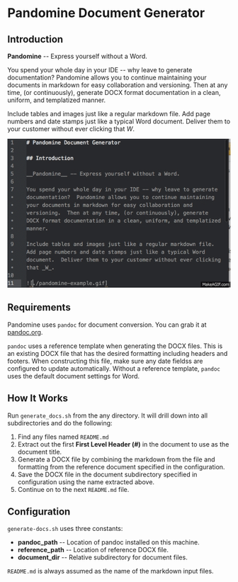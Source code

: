 # Pandomine Document Generator

## Introduction

__Pandomine__ -- Express yourself without a Word.

You spend your whole day in your IDE -- why leave to generate documentation?  Pandomine allows you to continue maintaining your documents in markdown for easy collaboration and versioning.  Then at any time, (or continuously), generate DOCX format documentation in a clean, uniform, and templatized manner.

Include tables and images just like a regular markdown file.  Add page numbers and date stamps just like a typical Word document.  Deliver them to your customer without ever clicking that _W_.

![Pandomime Document Generator](pandomine-example.gif)


## Requirements

Pandomine uses `pandoc` for document conversion. You can grab it at [pandoc.org](http://pandoc.org/).

`pandoc` uses a reference template when generating the DOCX files.  This is an existing DOCX file that has the desired formatting including headers and footers.  When constructing this file, make sure any date fieldss are configured to update automatically.  Without a reference template, `pandoc` uses the default document settings for Word.

## How It Works

Run `generate_docs.sh` from the any directory.  It will drill down into all subdirectories and do the following:

1. Find any files named `README.md`
2. Extract out the first __First Level Header (#)__ in the document to use as the document title.
3. Generate a DOCX file by combining the markdown from the file and formatting from the reference document specified in the configuration.
4. Save the DOCX file in the document subdirectory specified in configuration using the name extracted above.
5. Continue on to the next `README.md` file.

## Configuration

`generate-docs.sh` uses three constants:

* __pandoc_path__ -- Location of pandoc installed on this machine.
* __reference_path__ -- Location of reference DOCX file.
* __document_dir__ -- Relative subdirectory for document files.

`README.md` is always assumed as the name of the markdown input files.
